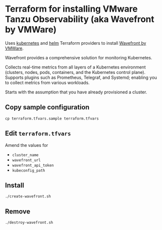 # Terraform for installing VMware Tanzu Observability (aka Wavefront by VMWare)

Uses [kubernetes](https://www.terraform.io/docs/providers/kubernetes/index.html) and [helm](https://www.terraform.io/docs/providers/helm/index.html) Terraform providers to install [Wavefront by VMWare](https://docs.wavefront.com/tutorial_getting_started.html).

Wavefront provides a comprehensive solution for monitoring Kubernetes.

Collects real-time metrics from all layers of a Kubernetes environment (clusters, nodes, pods, containers, and the Kubernetes control plane).
Supports plugins such as Prometheus, Telegraf, and Systemd; enabling you to collect metrics from various workloads.

Starts with the assumption that you have already provisioned a cluster.

## Copy sample configuration

```
cp terraform.tfvars.sample terraform.tfvars
```

## Edit `terraform.tfvars`

Amend the values for

* `cluster_name`
* `wavefront_url`
* `wavefront_api_token`
* `kubeconfig_path`

## Install

```
./create-wavefront.sh
```

## Remove

```
./destroy-wavefront.sh
```
